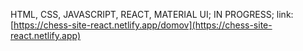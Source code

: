 HTML, CSS, JAVASCRIPT, REACT, MATERIAL UI;
IN PROGRESS;
link: [https://chess-site-react.netlify.app/domov](https://chess-site-react.netlify.app)

